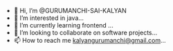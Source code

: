 - 👋 Hi, I’m @GURUMANCHI-SAI-KALYAN
- 👀 I’m interested in java...
- 🌱 I’m currently learning frontend ...
- 💞️ I’m looking to collaborate on software projects...
- 📫 How to reach me kalyangurumanchi@gmail.com...

<!---
GURUMANCHI-SAI-KALYAN/GURUMANCHI-SAI-KALYAN is a ✨ special ✨ repository because its `README.md` (this file) appears on your GitHub profile.
You can click the Preview link to take a look at your changes.
--->

